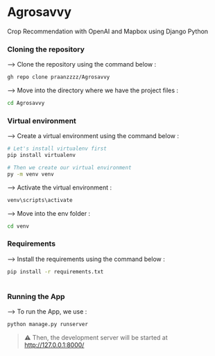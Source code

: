 # Agrosavvy
Crop Recommendation with OpenAI and Mapbox using Django Python



### Cloning the repository

--> Clone the repository using the command below :
```bash
gh repo clone praanzzzz/Agrosavvy

```

--> Move into the directory where we have the project files : 
```bash
cd Agrosavvy

```

### Virtual environment
--> Create a virtual environment using the command below :
```bash
# Let's install virtualenv first
pip install virtualenv

# Then we create our virtual environment
py -m venv venv

```

--> Activate the virtual environment :
```bash
venv\scripts\activate

```

--> Move into the env folder : 
```bash
cd venv
```

### Requirements
--> Install the requirements using the command below :
```bash
pip install -r requirements.txt

```

#

### Running the App

--> To run the App, we use :
```bash
python manage.py runserver


```

> ⚠ Then, the development server will be started at http://127.0.0.1:8000/

#
